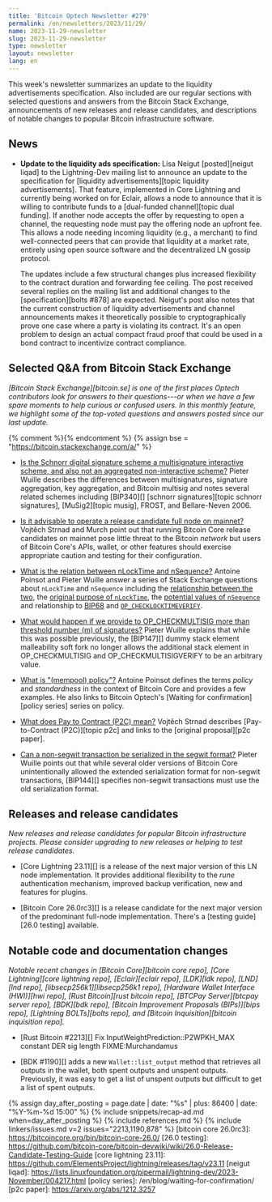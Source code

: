 ```yaml
---
title: 'Bitcoin Optech Newsletter #279'
permalink: /en/newsletters/2023/11/29/
name: 2023-11-29-newsletter
slug: 2023-11-29-newsletter
type: newsletter
layout: newsletter
lang: en
---
```

This week's newsletter summarizes an update to the liquidity
advertisements specification.  Also included are our regular sections
with selected questions and answers from the Bitcoin Stack Exchange,
announcements of new releases and release candidates, and descriptions of
notable changes to popular Bitcoin infrastructure software.

## News

- **Update to the liquidity ads specification:** Lisa Neigut
  [posted][neigut liqad] to the Lightning-Dev mailing list to announce
  an update to the specification for [liquidity advertisements][topic
  liquidity advertisements].  That feature, implemented in Core
  Lightning and currently being worked on for Eclair, allows a node to
  announce that it is willing to contribute funds to a [dual-funded
  channel][topic dual funding].  If another node accepts the offer by
  requesting to open a channel, the requesting node must pay the
  offering node an upfront fee.  This allows a node needing incoming
  liquidity (e.g., a merchant) to find well-connected peers that can
  provide that liquidity at a market rate, entirely using open source
  software and the decentralized LN gossip protocol.

    The updates include a few structural changes plus increased
    flexibility to the contract duration and forwarding fee ceiling.
    The post received several replies on the mailing list and additional
    changes to the [specification][bolts #878] are expected.  Neigut's
    post also notes that the current construction of liquidity
    advertisements and channel announcements makes it theoretically
    possible to cryptographically prove one case where a party is
    violating its contract.  It's an open problem to design an actual
    compact fraud proof that could be used in a bond contract to
    incentivize contract compliance.

## Selected Q&A from Bitcoin Stack Exchange

*[Bitcoin Stack Exchange][bitcoin.se] is one of the first places Optech
contributors look for answers to their questions---or when we have a
few spare moments to help curious or confused users.  In
this monthly feature, we highlight some of the top-voted questions and
answers posted since our last update.*

{% comment %}<!-- https://bitcoin.stackexchange.com/search?tab=votes&q=created%3a1m..%20is%3aanswer -->{% endcomment %}
{% assign bse = "https://bitcoin.stackexchange.com/a/" %}

- [Is the Schnorr digital signature scheme a multisignature interactive scheme, and also not an aggregated non-interactive scheme?]({{bse}}120402)
  Pieter Wuille describes the differences between multisignatures, signature
  aggregation, key aggregation, and Bitcoin multisig and notes several related
  schemes including [BIP340][] [schnorr signatures][topic schnorr signatures],
  [MuSig2][topic musig], FROST, and Bellare-Neven 2006.

- [Is it advisable to operate a release candidate full node on mainnet?]({{bse}}120375)
  Vojtěch Strnad and Murch point out that running Bitcoin Core release
  candidates on mainnet pose little threat to the Bitcoin _network_ but users of Bitcoin
  Core's APIs, wallet, or other features should exercise appropriate caution and
  testing for their configuration.

- [What is the relation between nLockTime and nSequence?]({{bse}}120256)
  Antoine Poinsot and Pieter Wuille answer a series of Stack Exchange questions about
  `nLockTime` and `nSequence` including the [relationship between the
  two]({{bse}}120273), the [original purpose of `nLockTime`]({{bse}}120276), the [potential values of `nSequence`]({{bse}}120254) and
  relationship to [BIP68]({{bse}}120320) and [`OP_CHECKLOCKTIMEVERIFY`]({{bse}}120259).

- [What would happen if we provide to OP_CHECKMULTISIG more than threshold number (m) of signatures?]({{bse}}120604)
  Pieter Wuille explains that while this was possible previously, the [BIP147][]
  dummy stack element malleability soft fork no longer allows the additional
  stack element in OP_CHECKMULTISIG and OP_CHECKMULTISIGVERIFY to be an arbitrary value.

- [What is "(mempool) policy"?]({{bse}}120269)
  Antoine Poinsot defines the terms _policy_ and _standardness_ in the context of
  Bitcoin Core and provides a few examples. He also links to Bitcoin Optech's
  [Waiting for confirmation][policy series] series on policy.

- [What does Pay to Contract (P2C) mean?]({{bse}}120362)
  Vojtěch Strnad describes [Pay-to-Contract (P2C)][topic p2c] and links to the
  [original proposal][p2c paper].

- [Can a non-segwit transaction be serialized in the segwit format?]({{bse}}120317)
  Pieter Wuille points out that while several older versions of Bitcoin Core
  unintentionally allowed the extended serialization format for non-segwit
  transactions, [BIP144][] specifies non-segwit transactions must use the old
  serialization format.

## Releases and release candidates

*New releases and release candidates for popular Bitcoin infrastructure
projects.  Please consider upgrading to new releases or helping to test
release candidates.*

- [Core Lightning 23.11][] is a release of the next major version of
  this LN node implementation.  It provides additional flexibility to the
  _rune_ authentication mechanism, improved backup verification, new
  and features for plugins.

- [Bitcoin Core 26.0rc3][] is a release candidate for the next major
  version of the predominant full-node implementation. There's a [testing
  guide][26.0 testing] available.

## Notable code and documentation changes

*Notable recent changes in [Bitcoin Core][bitcoin core repo], [Core
Lightning][core lightning repo], [Eclair][eclair repo], [LDK][ldk repo],
[LND][lnd repo], [libsecp256k1][libsecp256k1 repo], [Hardware Wallet
Interface (HWI)][hwi repo], [Rust Bitcoin][rust bitcoin repo], [BTCPay
Server][btcpay server repo], [BDK][bdk repo], [Bitcoin Improvement
Proposals (BIPs)][bips repo], [Lightning BOLTs][bolts repo], and
[Bitcoin Inquisition][bitcoin inquisition repo].*

- [Rust Bitcoin #2213][] Fix InputWeightPrediction::P2WPKH_MAX constant DER sig length FIXME:Murchandamus

- [BDK #1190][] adds a new `Wallet::list_output` method that retrieves
  all outputs in the wallet, both spent outputs and unspent outputs.
  Previously, it was easy to get a list of unspent outputs but difficult
  to get a list of spent outputs.

{% assign day_after_posting = page.date | date: "%s" | plus: 86400 | date: "%Y-%m-%d 15:00" %}
{% include snippets/recap-ad.md when=day_after_posting %}
{% include references.md %}
{% include linkers/issues.md v=2 issues="2213,1190,878" %}
[bitcoin core 26.0rc3]: https://bitcoincore.org/bin/bitcoin-core-26.0/
[26.0 testing]: https://github.com/bitcoin-core/bitcoin-devwiki/wiki/26.0-Release-Candidate-Testing-Guide
[core lightning 23.11]: https://github.com/ElementsProject/lightning/releases/tag/v23.11
[neigut liqad]: https://lists.linuxfoundation.org/pipermail/lightning-dev/2023-November/004217.html
[policy series]: /en/blog/waiting-for-confirmation/
[p2c paper]: https://arxiv.org/abs/1212.3257
